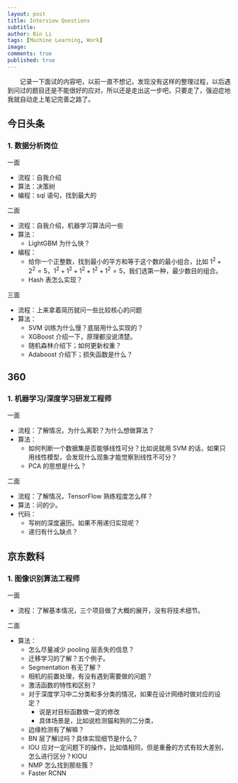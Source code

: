 ```yaml
---
layout: post
title: Interview Questions
subtitle:
author: Bin Li
tags: [Machine Learning, Work]
image: 
comments: true
published: true
---
```


　　记录一下面试的内容吧，以前一直不想记，发现没有这样的整理过程，以后遇到问过的题目还是不能很好的应对，所以还是走出这一步吧，只要走了，强迫症地我就自动走上笔记完善之路了。

## 今日头条
### 1. 数据分析岗位
一面
* 流程：自我介绍
* 算法：决策树
* 编程：sql 语句，找到最大的

二面
* 流程：自我介绍，机器学习算法问一些
* 算法：
    * LightGBM 为什么快？
* 编程：
    * 给你一个正整数，找到最小的平方和等于这个数的最小组合，比如 $1^2+2^2=5$，$1^2+1^2+1^2+1^2+1^2=5$，我们选第一种，最少数目的组合。
    * Hash 表怎么实现？

三面
* 流程：上来拿着简历就问一些比较核心的问题
* 算法：
    * SVM 训练为什么慢？底层用什么实现的？
    * XGBoost 介绍一下，原理都没说清楚。
    * 随机森林介绍下；如何更新权重？
    * Adaboost 介绍下；损失函数是什么？

## 360
### 1. 机器学习/深度学习研发工程师
一面
* 流程：了解情况，为什么离职？为什么想做算法？
* 算法：
    * 如何判断一个数据集是否能够线性可分？比如说就用 SVM 的话，如果只用线性模型，会发现什么现象才能觉察到线性不可分？
    * PCA 的思想是什么？

二面
* 流程：了解情况，TensorFlow 熟练程度怎么样？
* 算法：问的少。
* 代码：
    * 写树的深度遍历。如果不用递归实现呢？
    * 递归有什么缺点？

## 京东数科
### 1. 图像识别算法工程师
一面
* 流程：了解基本情况，三个项目做了大概的展开，没有将技术细节。

二面
* 算法：
    * 怎么尽量减少 pooling 层丢失的信息？
    * 迁移学习的了解？五个例子。
    * Segmentation 有无了解？
    * 相机的前置处理，有没有遇到需要做的问题？
    * 激活函数的特性和区别？
    * 对于深度学习中二分类和多分类的情况，如果在设计网络时做对应的设定？
        * 说是对目标函数做一定的修改
        * 具体场景是，比如说检测猫和狗的二分类，
    * 边缘检测有了解嘛？
    * BN 层了解过吗？具体实现细节是什么？
    * IOU 应对一定问题下的操作，比如值相同，但是重叠的方式有较大差别，怎么进行区分？KIOU
    * NMP 怎么找到那些簇？
    * Faster RCNN

